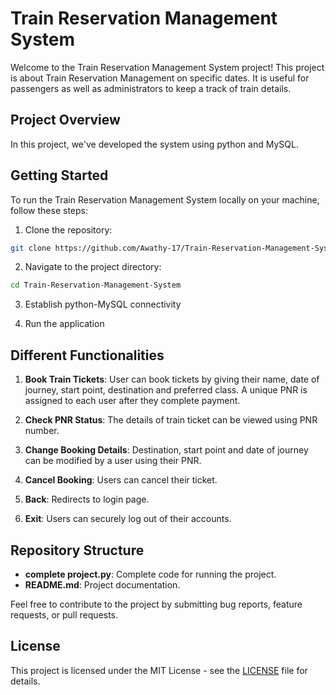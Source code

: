 
# Train Reservation Management System

Welcome to the Train Reservation Management System project! This project is about Train Reservation Management on specific dates. It is useful for passengers as well as administrators to keep a track of train details.
## Project Overview

In this project, we've developed the system using python and MySQL.
## Getting Started

To run the Train Reservation Management System locally on your machine, follow these steps:

1. Clone the repository:

```bash
git clone https://github.com/Awathy-17/Train-Reservation-Management-System.git
```

2. Navigate to the project directory:

```bash
cd Train-Reservation-Management-System
```

3. Establish python-MySQL connectivity

4. Run the application

## Different Functionalities

1. **Book Train Tickets**: User can book tickets by giving their name, date of journey, start point, destination and preferred class. A unique PNR is assigned to each user after they complete payment.

2. **Check PNR Status**: The details of train ticket can be viewed using PNR number.
   
3. **Change Booking Details**: Destination, start point and date of journey can be modified by a user using their PNR.
   
4. **Cancel Booking**: Users can cancel their ticket.

5. **Back**: Redirects to login page.

6. **Exit**: Users can securely log out of their accounts.

## Repository Structure

- **complete project.py**:  Complete code for running the project.
- **README.md**: Project documentation.



Feel free to contribute to the project by submitting bug reports, feature requests, or pull requests.

## License

This project is licensed under the MIT License - see the [LICENSE](LICENSE) file for details.
